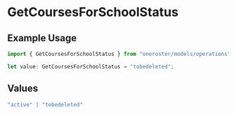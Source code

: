 # GetCoursesForSchoolStatus

## Example Usage

```typescript
import { GetCoursesForSchoolStatus } from "oneroster/models/operations";

let value: GetCoursesForSchoolStatus = "tobedeleted";
```

## Values

```typescript
"active" | "tobedeleted"
```